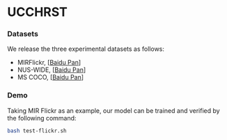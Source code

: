 # UCCHRST


### Datasets
We release the three experimental datasets as follows:
- MIRFlickr, [[Baidu Pan](https://pan.baidu.com/s/1zv72jFR-L91vOOK5MUUoOw?pwd=1a30)]
- NUS-WIDE, [[Baidu Pan](https://pan.baidu.com/s/1v9C2M_jL593PKtaRFkPyZw?pwd=8qwm)]
- MS COCO, [[Baidu Pan](https://pan.baidu.com/s/14nq1mYz7-75O0aDsuOhExA?pwd=537l)]

### Demo 
Taking MIR Flickr as an example, our model can be trained and verified by the following command:
```bash
bash test-flickr.sh
```
